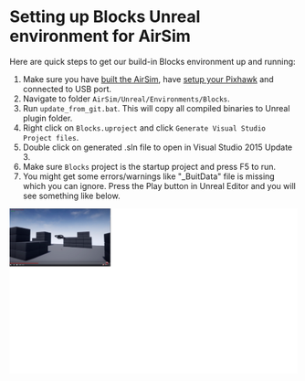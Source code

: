 # Setting up Blocks Unreal environment for AirSim

Here are quick steps to get our build-in Blocks environment up and running:

1. Make sure you have [built the AirSim](build.md), have [setup your Pixhawk](prereq.md) and connected to USB port.
2. Navigate to folder `AirSim/Unreal/Environments/Blocks`.
3. Run `update_from_git.bat`. This will copy all compiled binaries to Unreal plugin folder.
4. Right click on `Blocks.uproject` and click `Generate Visual Studio Project files`.
5. Double click on generated .sln file to open in Visual Studio 2015 Update 3.
6. Make sure `Blocks` project is the startup project and press F5 to run.
7. You might get some errors/warnings like "_BuitData" file is missing which you can ignore. Press the Play button in Unreal Editor and you will see something like below.

[![Blocks Demo Video](docs/images/blocks_video.png)](https://www.youtube.com/watch?v=-r_QGaxMT4A)